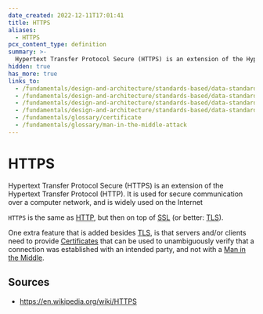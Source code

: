 ```yaml
---
date_created: 2022-12-11T17:01:41
title: HTTPS
aliases:
  - HTTPS
pcx_content_type: definition
summary: >-
  Hypertext Transfer Protocol Secure (HTTPS) is an extension of the Hypertext Transfer Protocol ([HTTP](/fundamentals/design-and-architecture/standards-based/data-standards/#http)). It is used for secure communication over a computer network, and is widely used on the Internet
hidden: true
has_more: true
links_to:
  - /fundamentals/design-and-architecture/standards-based/data-standards/#http
  - /fundamentals/design-and-architecture/standards-based/data-standards/http
  - /fundamentals/design-and-architecture/standards-based/data-standards/ssl
  - /fundamentals/design-and-architecture/standards-based/data-standards/tls
  - /fundamentals/glossary/certificate
  - /fundamentals/glossary/man-in-the-middle-attack
---
```


# HTTPS

Hypertext Transfer Protocol Secure (HTTPS) is an extension of the Hypertext Transfer Protocol (HTTP). It is used for secure communication over a computer network, and is widely used on the Internet

`HTTPS` is the same as [HTTP](/fundamentals/design-and-architecture/standards-based/data-standards/http), but then on top of [SSL](/fundamentals/design-and-architecture/standards-based/data-standards/ssl) (or better: [TLS](/fundamentals/design-and-architecture/standards-based/data-standards/tls)).

One extra feature that is added besides [TLS](/fundamentals/design-and-architecture/standards-based/data-standards/tls), is that servers and/or clients need to provide [Certificates](/fundamentals/glossary/certificate) that can be used to unambiguously verify that a connection was established with an intended party, and not with a [Man in the Middle](/fundamentals/glossary/man-in-the-middle-attack).

## Sources

- https://en.wikipedia.org/wiki/HTTPS
